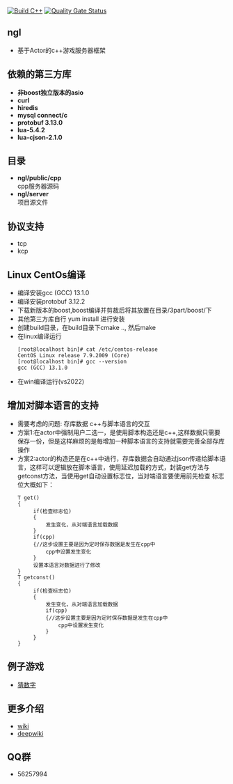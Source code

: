 [![Build C++](https://github.com/NingLeixueR/ngl/actions/workflows/cmake-unbutu.yml/badge.svg)](https://github.com/NingLeixueR/ngl/actions/workflows/cmake-unbutu.yml)
[![Quality Gate Status](https://sonarcloud.io/api/project_badges/measure?project=NingLeixueR_ngl&metric=alert_status)](https://sonarcloud.io/summary/new_code?id=NingLeixueR_ngl)
## ngl
* 基于Actor的c++游戏服务器框架

## 依赖的第三方库
  * <b>非boost独立版本的asio</b>
  * <b>curl</b>
  * <b>hiredis</b>
  * <b>mysql connect/c</b>
  * <b>protobuf 3.13.0</b>
  * <b>lua-5.4.2</b>
  * <b>lua-cjson-2.1.0</b>

## 目录
  * <b>ngl/public/cpp</b><br/>cpp服务器源码
  * <b>ngl/server</b><br/>项目源文件

## 协议支持
  * tcp
  * kcp

## Linux CentOs编译
  * 编译安装gcc (GCC) 13.1.0
  * 编译安装protobuf 3.12.2
  * 下载新版本的boost,boost编译并剪裁后将其放置在目录/3part/boost/下
  * 其他第三方库自行  yum install 进行安装
  * 创建build目录，在build目录下cmake .., 然后make
  * 在linux编译运行
     ```
     [root@localhost bin]# cat /etc/centos-release
     CentOS Linux release 7.9.2009 (Core)
     [root@localhost bin]# gcc --version
     gcc (GCC) 13.1.0
     ```
  * 在win编译运行(vs2022)

## 增加对脚本语言的支持
  * 需要考虑的问题: 存库数据 c++与脚本语言的交互
  * 方案1:在actor中强制用户二选一，是使用脚本构造还是c++,这样数据只需要保存一份，但是这样麻烦的是每增加一种脚本语言的支持就需要完善全部存库操作
  * 方案2:actor的构造还是在c++中进行，存库数据会自动通过json传递给脚本语言，这样可以逻辑放在脚本语言，使用延迟加载的方式，封装get方法与getconst方法，当使用get自动设置标志位，当对端语言要使用前先检查
  标志位大概如下：
       ```
	   T get()
	   {
			if(检查标志位)
			{
				发生变化，从对端语言加载数据				
			}
			if(cpp)
			{//这步设置主要是因为定时保存数据是发生在cpp中
				cpp中设置发生变化
			}
			设置本语言对数据进行了修改
	   }
	   T getconst()
	   {
			if(检查标志位)
			{
				发生变化，从对端语言加载数据	
				if(cpp)
				{//这步设置主要是因为定时保存数据是发生在cpp中
					cpp中设置发生变化
				}				
			}
	   }
	   ```
	   



## 例子游戏
  * [猜数字](https://github.com/NingLeixueR/ngl_server/wiki/%E4%BE%8B%E5%AD%90%E6%B8%B8%E6%88%8F%E2%80%90%E7%8C%9C%E6%95%B0%E5%AD%97)

## 更多介绍
  * [wiki](https://github.com/NingLeixueR/ngl_server/wiki)
  * [deepwiki](https://deepwiki.com/NingLeixueR/ngl_server)

## QQ群
  * 56257994